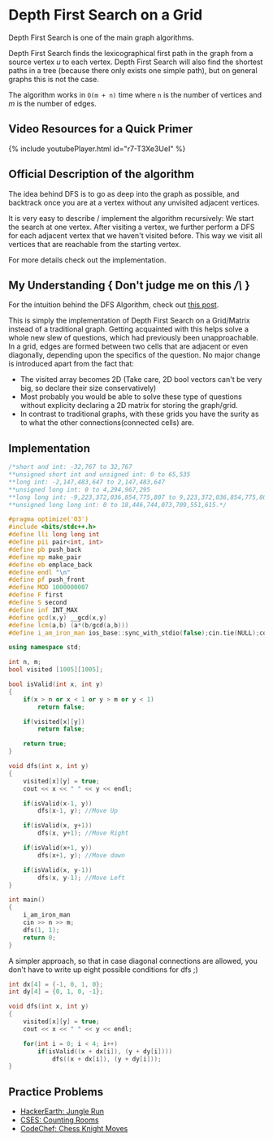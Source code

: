 # Depth First Search on a Grid

Depth First Search is one of the main graph algorithms.

Depth First Search finds the lexicographical first path in the graph from a source vertex $u$ to each vertex.
Depth First Search will also find the shortest paths in a tree (because there only exists one simple path), but on general graphs this is not the case.

The algorithm works in `O(m + n)` time where `n` is the number of vertices and $m$ is the number of edges.

## Video Resources for a Quick Primer

 
{% include youtubePlayer.html id="r7-T3Xe3UeI" %}


## Official Description of the algorithm

The idea behind DFS is to go as deep into the graph as possible, and backtrack once you are at a vertex without any unvisited adjacent vertices.

It is very easy to describe / implement the algorithm recursively:
We start the search at one vertex.
After visiting a vertex, we further perform a DFS for each adjacent vertex that we haven't visited before.
This way we visit all vertices that are reachable from the starting vertex.

For more details check out the implementation.

## My Understanding { Don't judge me on this _/\\_ }

For the intuition behind the DFS Algorithm, check out [this post](./dfs.md).

This is simply the implementation of Depth First Search on a Grid/Matrix instead of a traditional graph. Getting acquainted with this helps solve a whole new slew of questions, which had previously been unapproachable. In a grid, edges are formed between two cells that are adjacent or even diagonally, depending upon the specifics of the question. No major change is introduced apart from the fact that:
* The visited array becomes 2D (Take care, 2D bool vectors can't be very big, so declare their size conservatively)
* Most probably you would be able to solve these type of questions without explicity declaring a 2D matrix for storing the graph/grid.
* In contrast to traditional graphs, with these grids you have the surity as to what the other connections(connected cells) are.

## Implementation

```cpp
/*short and int: -32,767 to 32,767
**unsigned short int and unsigned int: 0 to 65,535
**long int: -2,147,483,647 to 2,147,483,647
**unsigned long int: 0 to 4,294,967,295
**long long int: -9,223,372,036,854,775,807 to 9,223,372,036,854,775,807
**unsigned long long int: 0 to 18,446,744,073,709,551,615.*/

#pragma optimize('O3')
#include <bits/stdc++.h>
#define lli long long int
#define pii pair<int, int>
#define pb push_back
#define mp make_pair
#define eb emplace_back
#define endl "\n"
#define pf push_front
#define MOD 1000000007
#define F first
#define S second
#define inf INT_MAX
#define gcd(x,y) __gcd(x,y)
#define lcm(a,b) (a*(b/gcd(a,b)))
#define i_am_iron_man ios_base::sync_with_stdio(false);cin.tie(NULL);cout.tie(NULL);

using namespace std;

int n, m;
bool visited [1005][1005];

bool isValid(int x, int y)
{
	if(x > n or x < 1 or y > m or y < 1)
		return false;

	if(visited[x][y])
		return false;

	return true;
}

void dfs(int x, int y)
{
	visited[x][y] = true;
	cout << x << " " << y << endl;

	if(isValid(x-1, y))
		dfs(x-1, y); //Move Up

	if(isValid(x, y+1))
		dfs(x, y+1); //Move Right

	if(isValid(x+1, y))
		dfs(x+1, y); //Move down

	if(isValid(x, y-1))
		dfs(x, y-1); //Move Left
}

int main()
{
	i_am_iron_man
	cin >> n >> m;
	dfs(1, 1);
	return 0;
}
```

A simpler approach, so that in case diagonal connections are allowed, you don't have to write up eight possible conditions for dfs ;)

```cpp
int dx[4] = {-1, 0, 1, 0};
int dy[4] = {0, 1, 0, -1};

void dfs(int x, int y)
{
	visited[x][y] = true;
	cout << x << " " << y << endl;

	for(int i = 0; i < 4; i++)
		if(isValid((x + dx[i]), (y + dy[i])))
			dfs((x + dx[i]), (y + dy[i]));
}
```

## Practice Problems

* [HackerEarth: Jungle Run](https://www.hackerearth.com/practice/algorithms/graphs/depth-first-search/practice-problems/algorithm/jungle-run/)
* [CSES: Counting Rooms](https://cses.fi/problemset/task/1192/)
* [CodeChef: Chess Knight Moves](https://www.codechef.com/PROC2017/problems/PRGCUP01)
